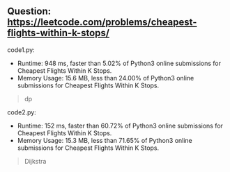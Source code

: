 ## Question: https://leetcode.com/problems/cheapest-flights-within-k-stops/

code1.py:
* Runtime: 948 ms, faster than 5.02% of Python3 online submissions for Cheapest Flights Within K Stops.
* Memory Usage: 15.6 MB, less than 24.00% of Python3 online submissions for Cheapest Flights Within K Stops.
> dp

code2.py:
* Runtime: 152 ms, faster than 60.72% of Python3 online submissions for Cheapest Flights Within K Stops.
* Memory Usage: 15.3 MB, less than 71.65% of Python3 online submissions for Cheapest Flights Within K Stops.
> Dijkstra